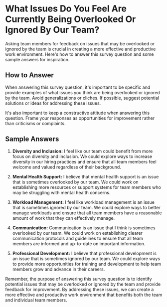 What Issues Do You Feel Are Currently Being Overlooked Or Ignored By Our Team?
=====================================================================================================

Asking team members for feedback on issues that may be overlooked or ignored by the team is crucial in creating a more effective and productive work environment. Here's how to answer this survey question and some sample answers for inspiration.

How to Answer
-------------

When answering this survey question, it's important to be specific and provide examples of what issues you think are being overlooked or ignored by the team. Avoid generalizations or cliches. If possible, suggest potential solutions or ideas for addressing these issues.

It's also important to keep a constructive attitude when answering this question. Frame your responses as opportunities for improvement rather than criticisms or complaints.

Sample Answers
--------------

1. **Diversity and Inclusion:** I feel like our team could benefit from more focus on diversity and inclusion. We could explore ways to increase diversity in our hiring practices and ensure that all team members feel welcome and valued regardless of their background.

2. **Mental Health Support:** I believe that mental health support is an issue that is sometimes overlooked by our team. We could work on establishing more resources or support systems for team members who may be struggling with mental health concerns.

3. **Workload Management:** I feel like workload management is an issue that is sometimes ignored by our team. We could explore ways to better manage workloads and ensure that all team members have a reasonable amount of work that they can effectively manage.

4. **Communication:** Communication is an issue that I think is sometimes overlooked by our team. We could work on establishing clearer communication protocols and guidelines to ensure that all team members are informed and up-to-date on important information.

5. **Professional Development:** I believe that professional development is an issue that is sometimes ignored by our team. We could explore ways to provide more opportunities for training and development to help team members grow and advance in their careers.

Remember, the purpose of answering this survey question is to identify potential issues that may be overlooked or ignored by the team and provide feedback for improvement. By addressing these issues, we can create a more effective and productive work environment that benefits both the team and individual team members.
